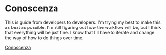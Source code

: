 # Conoscenza

This is guide from developers to developers. I'm trying my best to make this as best as possible. I'm still figuring out how the workflow will be, but I think that everything will be just fine. I know that I'll have to iterate and change the way of how to do things over time.

[Conoscenza](https://henryjperez.gitbook.io/conoscenza)
